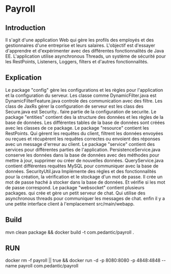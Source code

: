 # Payroll

## Introduction
Il s'agit d'une application Web qui gère les profils des employés
et des gestionnaires d'une entreprise et leurs salaires.
L'objectif est d'essayer d'apprendre et d'expérimenter avec des différentes fonctionnalités de Java EE.
L'application utilise asynchronous Threads, un système de sécurité pour les RestPoints, Listeners, Loggers, filters et d'autres fonctionnalités.

## Explication
   Le package         "config" gère les configurations et les règles pour l'application et la configuration du serveur.
Les classe comme DynamicFilter.java est DynamicFilterFeature.java controle des communication avec des filtre.
Les class de JaxRs gérer la configuration de serveur est les class des Secure.java est Security.. 
faire partie de la configuration de securite.
  Le package "entities" contient des la structure des données et les règles de la base de données.
Les différentes tables de la base de données sont créées avec les classes de ce package.
  Le package "resource" contient les RestPoints. Qui gèrent les requêtes du client, filtrent les données 
envoyées ou reçues et récupèrent les requêtes correctes ou envoient des réponses avec un message d'erreur au client.
  Le package "service" contient des services pour différentes parties de l'application. PersistenceService.java 
conserve les données dans la base de données avec des méthodes pour mettre à jour, supprimer ou créer de nouvelles données.
QueryService.java contient différentes requêtes MySQL pour communiquer avec la base de données. 
SecurityUtil.java Implémente des règles et des fonctionnalités pour la création, la vérification et le stockage d'un mot de passe. 
Il crée un mot de passe haché à stocker dans la base de données. Et vérifie si les mot de passe correspond.
  Le package "websocket" contient plusieurs packages. qui crée et gère un petit serveur de chat. 
Qui utilise des asynchronous threads pour communiquer les messages de chat.
  enfin il y a une petite interface client à l'emplacement src/main/webapp.

## Build
mvn clean package && docker build -t com.pedantic/payroll .

## RUN

docker rm -f payroll || true && docker run -d -p 8080:8080 -p 4848:4848 --name payroll com.pedantic/payroll 
